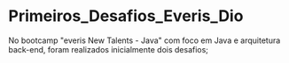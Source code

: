 # Primeiros_Desafios_Everis_Dio
No bootcamp "everis New Talents - Java" com foco em Java e arquitetura back-end, foram realizados inicialmente dois desafios;
